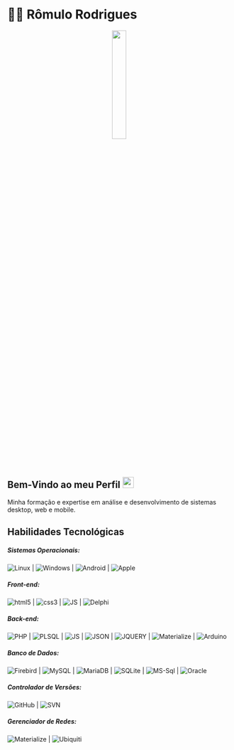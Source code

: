 # :man_technologist: Rômulo Rodrigues
<p align="center"><img src="https://www.wsa.net.br/img/code.gif" width="25%"></p>

## Bem-Vindo ao meu Perfil <img src="https://media.giphy.com/media/hvRJCLFzcasrR4ia7z/giphy.gif" width="25px">

Minha formação e expertise em análise e desenvolvimento de sistemas desktop, web e mobile.

## Habilidades Tecnológicas

##### Sistemas Operacionais: 
![Linux](https://camo.githubusercontent.com/3d19bca140701b593c0ed5101fe1bcf5bf97652d25ece3a8dbd5261e2eb8d715/68747470733a2f2f696d672e736869656c64732e696f2f62616467652f4c696e75785f4d696e742d3837434633453f7374796c653d666f722d7468652d6261646765266c6f676f3d6c696e75782d6d696e74266c6f676f436f6c6f723d7768697465) | 
![Windows](https://camo.githubusercontent.com/41281b9a32f13ac5b9d41ed9bae12c0de662f948f9bf59fd19df354fe49af146/68747470733a2f2f696d672e736869656c64732e696f2f62616467652f57696e646f77732d3030373844363f7374796c653d666f722d7468652d6261646765266c6f676f3d77696e646f7773266c6f676f436f6c6f723d7768697465) | 
![Android](https://camo.githubusercontent.com/5b7886225855c2c5ac8bcc15effcb289c238c597680d61c24e5e7541af59ee10/68747470733a2f2f696d672e736869656c64732e696f2f62616467652f416e64726f69642d3344444338343f7374796c653d666f722d7468652d6261646765266c6f676f3d616e64726f6964266c6f676f436f6c6f723d7768697465) | 
![Apple](https://camo.githubusercontent.com/43a8c715c88b97d9a377bca4877726dec3b95a94a39f0be44b6e8947d4fab796/68747470733a2f2f696d672e736869656c64732e696f2f62616467652f6d61632532306f732d3030303030303f7374796c653d666f722d7468652d6261646765266c6f676f3d6170706c65266c6f676f436f6c6f723d7768697465)

##### Front-end: 
![html5](https://github.com/DF-Prog/home/assets/95499300/c3613104-b4ba-47ea-bfde-f5a4709fe6d6) |
![css3](https://github.com/DF-Prog/home/assets/95499300/608ae43a-9696-4851-af6a-28344f81795a) |
![JS](https://camo.githubusercontent.com/93c855ae825c1757f3426f05a05f4949d3b786c5b22d0edb53143a9e8f8499f6/68747470733a2f2f696d672e736869656c64732e696f2f62616467652f4a6176615363726970742d3332333333303f7374796c653d666f722d7468652d6261646765266c6f676f3d6a617661736372697074266c6f676f436f6c6f723d463744463145) |
![Delphi](https://github.com/DF-Prog/home/assets/95499300/d093cdcc-0473-4dbd-b261-bcf40067bfb4)


##### Back-end: 
![PHP](https://camo.githubusercontent.com/02914afc1f51d55c8acac01c200a410efd74fffdff325678f6df6c22ae68a7ee/68747470733a2f2f696d672e736869656c64732e696f2f62616467652f5048502d3737374242343f7374796c653d666f722d7468652d6261646765266c6f676f3d706870266c6f676f436f6c6f723d7768697465) | 
![PLSQL](https://camo.githubusercontent.com/396044d9a31325230d473c5e6c62f29e06106a5cdd75e83bfa4c6a4427c98d47/68747470733a2f2f696d672e736869656c64732e696f2f62616467652f504c53514c2d4638303030303f7374796c653d666f722d7468652d6261646765266c6f676f3d6f7261636c65266c6f676f436f6c6f723d626c61636b) |
![JS](https://camo.githubusercontent.com/93c855ae825c1757f3426f05a05f4949d3b786c5b22d0edb53143a9e8f8499f6/68747470733a2f2f696d672e736869656c64732e696f2f62616467652f4a6176615363726970742d3332333333303f7374796c653d666f722d7468652d6261646765266c6f676f3d6a617661736372697074266c6f676f436f6c6f723d463744463145) | 
![JSON](https://camo.githubusercontent.com/e0fe31b4bf5a7cffb35f18ee50fcdbe1f61bde74f893781502ba2bf708f270f6/68747470733a2f2f696d672e736869656c64732e696f2f62616467652f6a736f6e2d3545354335433f7374796c653d666f722d7468652d6261646765266c6f676f3d6a736f6e266c6f676f436f6c6f723d7768697465) |
![JQUERY](https://camo.githubusercontent.com/15b7da9c5e50455ef7c50a5d642afad7ab8d752e575010116727c3865beb026d/68747470733a2f2f696d672e736869656c64732e696f2f62616467652f6a51756572792d3037363941443f7374796c653d666f722d7468652d6261646765266c6f676f3d6a7175657279266c6f676f436f6c6f723d7768697465) | 
![Materialize](https://www.wsa.net.br/img/materialize.jpg) | 
![Arduino](https://camo.githubusercontent.com/67a6394d5dac9485da01feef49edcca059d9195666c42bc373223abbfec80f81/68747470733a2f2f696d672e736869656c64732e696f2f62616467652f41726475696e6f2d3030393739443f7374796c653d666f722d7468652d6261646765266c6f676f3d41726475696e6f266c6f676f436f6c6f723d7768697465)

##### Banco de Dados: 
![Firebird](https://www.wsa.net.br/img/firebird.jpg) | 
![MySQL](https://camo.githubusercontent.com/a4a4a017a5d519d7c4ce2a3cd3d2194fb7af4b1ca424850784565007c2acc7d8/68747470733a2f2f696d672e736869656c64732e696f2f62616467652f4d7953514c2d3030354338343f7374796c653d666f722d7468652d6261646765266c6f676f3d6d7973716c266c6f676f436f6c6f723d7768697465) | 
![MariaDB](https://camo.githubusercontent.com/19be198b22407b49a4ea491b2900b85e09d859dbb2801e3f0c165a84b66e1506/68747470733a2f2f696d672e736869656c64732e696f2f62616467652f4d6172696144422d3030333534353f7374796c653d666f722d7468652d6261646765266c6f676f3d6d617269616462266c6f676f436f6c6f723d7768697465) |
![SQLite](https://camo.githubusercontent.com/932123bf240349f3785c02228b113b06299079e8740f480c767e8335fd6d752a/68747470733a2f2f696d672e736869656c64732e696f2f62616467652f53514c6974652d3037343035453f7374796c653d666f722d7468652d6261646765266c6f676f3d73716c697465266c6f676f436f6c6f723d7768697465) | 
![MS-Sql](https://camo.githubusercontent.com/88afa53aae635c5b291df317cc91e6cd48a551a28a84a6add3664d311fe28765/68747470733a2f2f696d672e736869656c64732e696f2f62616467652f4d6963726f736f667425323053514c2532305365727665722d4343323932373f7374796c653d666f722d7468652d6261646765266c6f676f3d6d6963726f736f667425323073716c253230736572766572266c6f676f436f6c6f723d7768697465) | 
![Oracle](https://camo.githubusercontent.com/7ae9721c354206a7cbddaec38fe653fde506a0b2172d84087ac5083834399090/68747470733a2f2f696d672e736869656c64732e696f2f62616467652f4f7261636c652d4638303030303f7374796c653d666f722d7468652d6261646765266c6f676f3d4f7261636c65266c6f676f436f6c6f723d7768697465)

##### Controlador de Versões: 
![GitHub](https://camo.githubusercontent.com/fbc3df79ffe1a99e482b154b29262ecbb10d6ee4ed22faa82683aa653d72c4e1/68747470733a2f2f696d672e736869656c64732e696f2f62616467652f4769744875622d3130303030303f7374796c653d666f722d7468652d6261646765266c6f676f3d676974687562266c6f676f436f6c6f723d7768697465) | 
![SVN](https://www.wsa.net.br/img/svn.jpg)

##### Gerenciador de Redes: 
![Materialize](https://www.wsa.net.br/img/mikrotik.jpg) | 
![Ubiquiti](https://www.wsa.net.br/img/ubiquiti.jpg)
